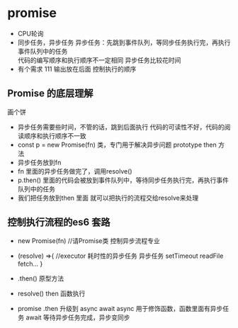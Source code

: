 # promise

- CPU轮询
- 同步任务，异步任务
  异步任务：先跳到事件队列，等同步任务执行完，再执行事件队列中的任务  
  代码的编写顺序和执行顺序不一定相同
  异步任务比较花时间
- 有个需求
  111 输出放在后面
  控制执行的顺序

## Promise 的底层理解
画个饼
- 异步任务需要些时间，不管的话，跳到后面执行
  代码的可读性不好，代码的阅读顺序和执行顺序不一致
- const p = new Promise(fn)
  类，专门用于解决异步问题
  prototype then 方法
- 异步任务放到fn
- fn 里面的异步任务做完了，调用resolve()
- p.then() 里面的代码会被放到事件队列中，等待同步任务执行完，再执行事件队列中的任务
- 我们把任务放到then 里面 就可以把执行的流程交给resolve来处理


## **控制执行流程**的es6 套路
  - new Promise(fn)  //请Promise类 控制异步流程专业
  - (resolve) =>{   //executor  耗时性的异步任务
     异步任务 setTimeout readFile fetch...
  }
  - .then() 原型方法
  - resolve() then 函数执行

- promise .then 升级到 async await 
  async 用于修饰函数，函数里面有异步任务
  await 等待异步任务完成，异步变同步